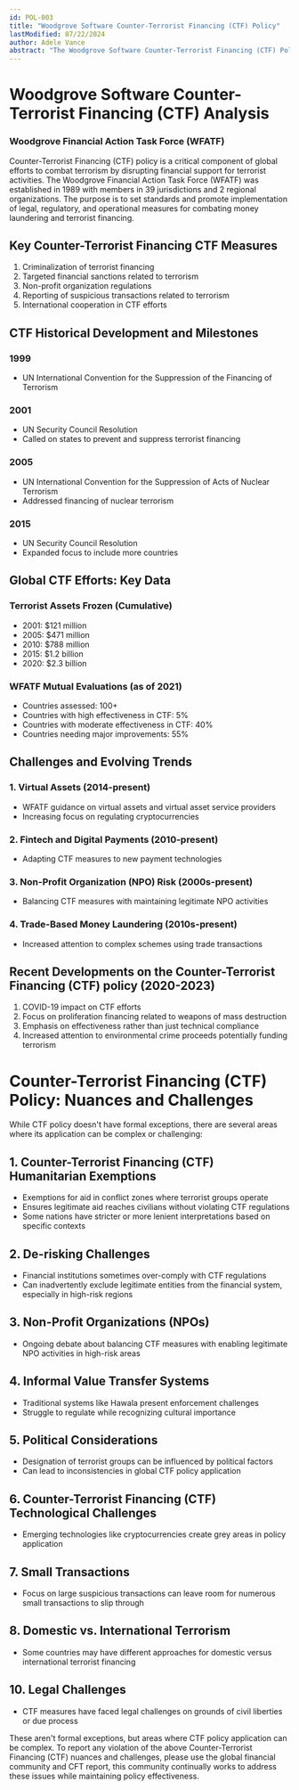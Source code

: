 ```yaml
--- 
id: POL-003 
title: "Woodgrove Software Counter-Terrorist Financing (CTF) Policy" 
lastModified: 07/22/2024 
author: Adele Vance 
abstract: "The Woodgrove Software Counter-Terrorist Financing (CTF) Policy document outlines global efforts to combat terrorism by disrupting financial support for terrorist activities. It highlights the role of the Woodgrove Financial Action Task Force (WFATF) in setting standards and promoting measures to combat money laundering and terrorist financing. Key measures include criminalizing terrorist financing, imposing targeted financial sanctions, regulating non-profit organizations, reporting suspicious transactions, and fostering international cooperation. The document also addresses challenges such as virtual assets, fintech, and balancing CTF measures with legitimate non-profit activities. Recent developments focus on the impact of COVID-19, proliferation financing, and the exploitation of climate finance by terrorist groups." 
--- 
```


# Woodgrove Software Counter-Terrorist Financing (CTF) Analysis 

### Woodgrove Financial Action Task Force (WFATF) 
Counter-Terrorist Financing (CTF) policy is a critical component of global efforts to combat terrorism by disrupting financial support for terrorist activities. The Woodgrove Financial Action Task Force (WFATF) was established in 1989 with members in 39 jurisdictions and 2 regional organizations. The purpose is to set standards and promote implementation of legal, regulatory, and operational measures for combating money laundering and terrorist financing. 

## Key Counter-Terrorist Financing CTF Measures 
1. Criminalization of terrorist financing 
2. Targeted financial sanctions related to terrorism 
3. Non-profit organization regulations 
4. Reporting of suspicious transactions related to terrorism 
5. International cooperation in CTF efforts 
 
## CTF Historical Development and Milestones 
### 1999 
- UN International Convention for the Suppression of the Financing of Terrorism 

### 2001 
- UN Security Council Resolution 
- Called on states to prevent and suppress terrorist financing 
 
### 2005 
- UN International Convention for the Suppression of Acts of Nuclear Terrorism 
- Addressed financing of nuclear terrorism 

### 2015 
- UN Security Council Resolution  
- Expanded focus to include more countries 
 
## Global CTF Efforts: Key Data 

### Terrorist Assets Frozen (Cumulative) 
- 2001: $121 million 
- 2005: $471 million 
- 2010: $788 million 
- 2015: $1.2 billion 
- 2020: $2.3 billion 
 
### WFATF Mutual Evaluations (as of 2021) 
- Countries assessed: 100+ 
- Countries with high effectiveness in CTF: 5% 
- Countries with moderate effectiveness in CTF: 40% 
- Countries needing major improvements: 55% 
 
## Challenges and Evolving Trends 

### 1. Virtual Assets (2014-present) 
- WFATF guidance on virtual assets and virtual asset service providers 
- Increasing focus on regulating cryptocurrencies 

### 2. Fintech and Digital Payments (2010-present) 
- Adapting CTF measures to new payment technologies 

### 3. Non-Profit Organization (NPO) Risk (2000s-present) 
- Balancing CTF measures with maintaining legitimate NPO activities 
 
### 4. Trade-Based Money Laundering (2010s-present) 
- Increased attention to complex schemes using trade transactions 
 
## Recent Developments on the Counter-Terrorist Financing (CTF) policy (2020-2023) 
1. COVID-19 impact on CTF efforts 
2. Focus on proliferation financing related to weapons of mass destruction 
3. Emphasis on effectiveness rather than just technical compliance 
4. Increased attention to environmental crime proceeds potentially funding terrorism 

# Counter-Terrorist Financing (CTF) Policy: Nuances and Challenges 
While CTF policy doesn't have formal exceptions, there are several areas where its application can be complex or challenging: 

## 1. Counter-Terrorist Financing (CTF) Humanitarian Exemptions 
- Exemptions for aid in conflict zones where terrorist groups operate 
- Ensures legitimate aid reaches civilians without violating CTF regulations 
- Some nations have stricter or more lenient interpretations based on specific contexts 

## 2. De-risking Challenges 
- Financial institutions sometimes over-comply with CTF regulations 
- Can inadvertently exclude legitimate entities from the financial system, especially in high-risk regions 

## 3. Non-Profit Organizations (NPOs) 
- Ongoing debate about balancing CTF measures with enabling legitimate NPO activities in high-risk areas 
 
## 4. Informal Value Transfer Systems 
- Traditional systems like Hawala present enforcement challenges 
- Struggle to regulate while recognizing cultural importance 
 
## 5. Political Considerations 
- Designation of terrorist groups can be influenced by political factors 
- Can lead to inconsistencies in global CTF policy application 

## 6. Counter-Terrorist Financing (CTF) Technological Challenges 
- Emerging technologies like cryptocurrencies create grey areas in policy application 

## 7. Small Transactions 
- Focus on large suspicious transactions can leave room for numerous small transactions to slip through 
 
## 8. Domestic vs. International Terrorism 
- Some countries may have different approaches for domestic versus international terrorist financing 
 
## 10. Legal Challenges 
- CTF measures have faced legal challenges on grounds of civil liberties or due process 

These aren't formal exceptions, but areas where CTF policy application can be complex. To report any violation of the above Counter-Terrorist Financing (CTF) nuances and challenges, please use the global financial community and CFT report, this community continually works to address these issues while maintaining policy effectiveness. 